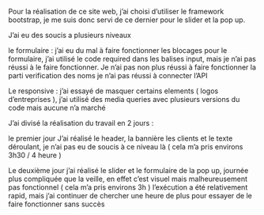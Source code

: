 Pour la réalisation de ce site web, j’ai choisi d’utiliser le framework bootstrap, je me suis donc servi de ce dernier pour le slider et la pop up. 

J’ai eu des soucis a plusieurs niveaux

le formulaire : j’ai eu du mal à faire fonctionner les blocages pour le formulaire, j’ai utilisé  le code required  dans les balises input, mais je n’ai pas réussi à le faire fonctionner. Je n’ai pas non plus réussi à faire fonctionner la parti verification des noms je n’ai pas réussi à connecter l’API 

Le responsive : j’ai essayé de masquer certains elements ( logos d’entreprises ), j’ai utilisé des media queries avec plusieurs versions du code mais aucune n’a marché 


J’ai divisé la réalisation du travail en 2 jours :

le premier jour J’ai réalisé le header, la bannière les clients et le texte déroulant, je n’ai pas eu de soucis à ce niveau là ( cela m’a pris environs 3h30 / 4 heure ) 

Le deuxième jour j’ai réalisé le slider et le formulaire de la pop up, journée plus compliquée que la veille, en effet c’est visuel mais malheureusement pas fonctionnel
( cela m’a pris environs 3h ) l’exécution a été relativement rapid, mais j’ai continuer de chercher une heure de plus pour essayer de le faire fonctionner sans succès 